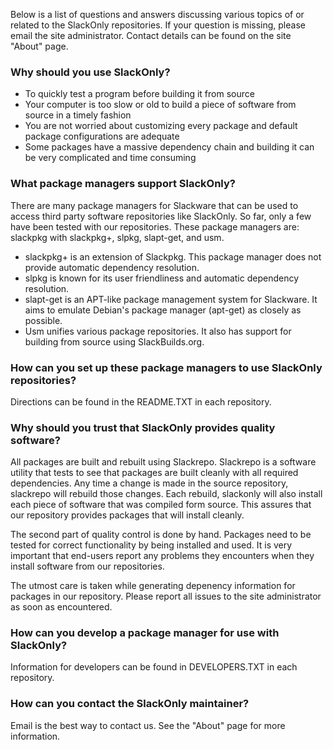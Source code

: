 Below is a list of questions and answers discussing various topics of or
related to the SlackOnly repositories.  If your question is missing,
please email the site administrator.  Contact details can be found on
the site "About" page.

### Why should you use SlackOnly?

 * To quickly test a program before building it from source
 * Your computer is too slow or old to build a piece of software from
   source in a timely fashion
 * You are not worried about customizing every package and default
   package configurations are adequate
 * Some packages have a massive dependency chain and building it can be
   very complicated and time consuming

### What package managers support SlackOnly?

There are many package managers for Slackware that can be used to access
third party software repositories like SlackOnly.  So far, only a few
have been tested with our repositories.  These package managers are:
slackpkg with slackpkg+, slpkg, slapt-get, and usm.

  * slackpkg+ is an extension of Slackpkg.  This package manager does
    not provide automatic dependency resolution.
  * slpkg is known for its user friendliness and automatic dependency
    resolution.
  * slapt-get is an APT-like package management system for Slackware.
    It aims to emulate Debian's package manager (apt-get) as closely as
    possible.
  * Usm unifies various package repositories.  It also has support for
    building from source using SlackBuilds.org.

### How can you set up these package managers to use SlackOnly repositories?

Directions can be found in the README.TXT in each repository.

### Why should you trust that SlackOnly provides quality software?

All packages are built and rebuilt using Slackrepo.  Slackrepo is a
software utility that tests to see that packages are built cleanly with
all required dependencies.   Any time a change is made in the source
repository, slackrepo will rebuild those changes.  Each rebuild,
slackonly will also install each piece of software that was compiled
form source.  This assures that our repository provides packages that
will install cleanly.

The second part of quality control is done by hand.  Packages need to be
tested for correct functionality by being installed and used.  It is
very important that end-users report any problems they encounters when
they install software from our repositories.

The utmost care is taken while generating depenency information for
packages in our repository.  Please report all issues to the site
administrator as soon as encountered.

### How can you develop a package manager for use with SlackOnly?

Information for developers can be found in DEVELOPERS.TXT in each
repository.

### How can you contact the SlackOnly maintainer?

Email is the best way to contact us.  See the "About" page for
more information.
